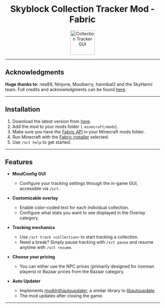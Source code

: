 <h1 align = "center">Skyblock Collection Tracker Mod - Fabric</h1>


<div align="center">
  <img src="src/main/resources/assets/logo.jpg" alt="Collection Tracker GUI" width="80">
</div>

---

## Acknowledgments

**Huge thanks to:** nea89, Ninjune, Moulberry, hannibal2 and the SkyHanni team. Full credits and acknowledgments can be found [here](CREDITS.md).

---

## Installation

1. Download the latest version from [here](https://github.com/ChindeaYTB/SkyblockCollectionTracker/releases). 
2. Add the mod to your mods folder (`.minecraft/mods`).
3. Make sure you have the [Fabric API](https://modrinth.com/mod/fabric-api/versions) in your Minecraft mods folder.
4. Run Minecraft with the [Fabric installer](https://fabricmc.net/use/installer/) selected.
5. Use `/sct help` to get started.

---

## Features
- **MoulConfig GUI**
  - Configure your tracking settings through the in-game GUI, accessible via `/sct`.
     
- **Customizable overlay** 
  - Enable color-coded text for each individual collection.
  - Configure what stats you want to see displayed in the Overlay category.
    
- **Tracking mechanics**
  - Use `/sct track <collection>` to start tracking a collection.
  - Need a break? Simply pause tracking with `/sct pause` and resume anytime with `/sct resume`.

- **Choose your pricing**
  - You can either use the NPC prices (primarily designed for ironman players) or Bazaar prices from the Bazaar category.

- **Auto Updater**
  - Implements [modrinthautoupdater](https://github.com/ChindeaYTB/modrinthautoupdater), a similar library to [libautoupdate](https://github.com/nea89o/libautoupdate).
  - The mod updates after closing the game.
---

